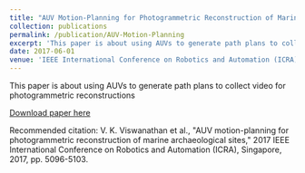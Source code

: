 ```yaml
---
title: "AUV Motion-Planning for Photogrammetric Reconstruction of Marine Archaeological Sites"
collection: publications
permalink: /publication/AUV-Motion-Planning
excerpt: 'This paper is about using AUVs to generate path plans to collect video for photogrammetric reconstructions.'
date: 2017-06-01
venue: 'IEEE International Conference on Robotics and Automation (ICRA)'
---
```

This paper is about using AUVs to generate path plans to collect video for photogrammetric reconstructions

[Download paper here](http://JLupanow.github.io/files/Motion-Planning-Paper.pdf)

Recommended citation: V. K. Viswanathan et al., "AUV motion-planning for photogrammetric reconstruction of marine archaeological sites," 2017 IEEE International Conference on Robotics and Automation (ICRA), Singapore, 2017, pp. 5096-5103.
